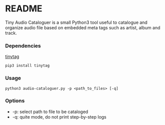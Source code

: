 # README #
Tiny Audio Cataloguer is a small Python3 tool useful to catalogue and organize audio file based on embedded meta tags such as artist, album and track.


### Dependencies ###

[tinytag](https://pypi.org/project/tinytag/)

`pip3 install tinytag`


### Usage ###

`python3 audio-cataloguer.py -p <path_to_files> [-q]`


### Options ###

* -p: select path to file to be cataloged
* -q: quite mode, do not print step-by-step logs